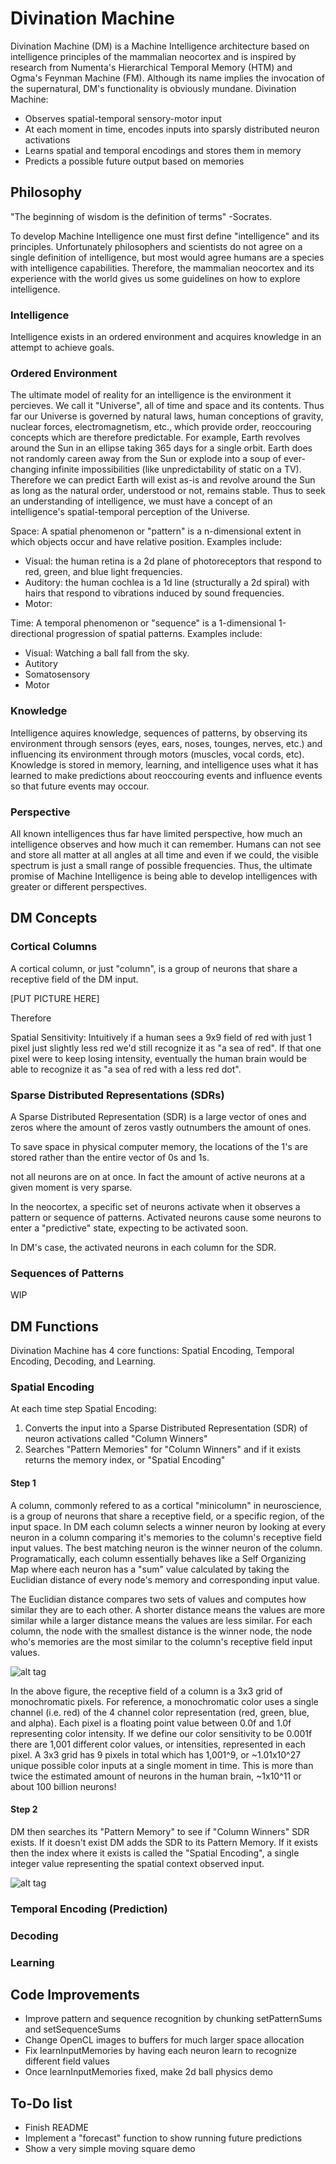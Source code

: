 # Divination Machine

Divination Machine (DM) is a Machine Intelligence architecture based on intelligence principles of the mammalian neocortex and is inspired by research from Numenta's Hierarchical Temporal Memory (HTM) and Ogma's Feynman Machine (FM).  Although its name implies the invocation of the supernatural, DM's functionality is obviously mundane.  Divination Machine:

- Observes spatial-temporal sensory-motor input
- At each moment in time, encodes inputs into sparsly distributed neuron activations
- Learns spatial and temporal encodings and stores them in memory
- Predicts a possible future output based on memories

## Philosophy

"The beginning of wisdom is the definition of terms" -Socrates.  

To develop Machine Intelligence one must first define "intelligence" and its principles.  Unfortunately philosophers and scientists do not agree on a single definition of intelligence, but most would agree humans are a species with intelligence capabilities.  Therefore, the mammalian neocortex and its experience with the world gives us some guidelines on how to explore intelligence.   

### Intelligence

Intelligence exists in an ordered environment and acquires knowledge in an attempt to achieve goals. 

### Ordered Environment

The ultimate model of reality for an intelligence is the environment it percieves.  We call it "Universe", all of time and space and its contents.  Thus far our Universe is governed by natural laws, human conceptions of gravity, nuclear forces, electromagnetism, etc., which provide order, reoccouring concepts which are therefore predictable.   For example, Earth revolves around the Sun in an ellipse taking 365 days for a single orbit.  Earth does not randomly careen away from the Sun or explode into a soup of ever-changing infinite impossibilities (like unpredictability of static on a TV).  Therefore we can predict Earth will exist as-is and revolve around the Sun as long as the natural order, understood or not, remains stable.  Thus to seek an understanding of intelligence, we must have a concept of an intelligence's spatial-temporal perception of the Universe.

Space:  A spatial phenomenon or "pattern" is a n-dimensional extent in which objects occur and have relative position.  Examples include:
- Visual: the human retina is a 2d plane of photoreceptors that respond to red, green, and blue light frequencies.
- Auditory: the human cochlea is a 1d line (structurally a 2d spiral) with hairs that respond to vibrations induced by sound frequencies.
- Motor: 

Time:  A temporal phenomenon or "sequence" is a 1-dimensional 1-directional progression of spatial patterns.  Examples include:
- Visual: Watching a ball fall from the sky.
- Autitory
- Somatosensory
- Motor

### Knowledge

Intelligence aquires knowledge, sequences of patterns, by observing its environment through sensors (eyes, ears, noses, tounges, nerves, etc.) and influencing its environment through motors (muscles, vocal cords, etc).  Knowledge is stored in memory, learning, and intelligence uses what it has learned to make predictions about reoccouring events and influence events so that future events may occour.

### Perspective

All known intelligences thus far have limited perspective, how much an intelligence observes and how much it can remember.  Humans can not see and store all matter at all angles at all time and even if we could, the visible spectrum is just a small range of possible frequencies.  Thus, the ultimate promise of Machine Intelligence is being able to develop intelligences with greater or different perspectives.

## DM Concepts

### Cortical Columns

A cortical column, or just "column", is a group of neurons that share a receptive field of the DM input.

[PUT PICTURE HERE]


Therefore 

Spatial Sensitivity:  Intuitively if a human sees a 9x9 field of red with just 1 pixel just slightly less red we'd still recognize it as "a sea of red".  If that one pixel were to keep losing intensity, eventually the human brain would be able to recognize it as "a sea of red with a less red dot". 

### Sparse Distributed Representations (SDRs)

A Sparse Distributed Representation (SDR) is a large vector of ones and zeros where the amount of zeros vastly outnumbers the amount of ones.

To save space in physical computer memory, the locations of the 1's are stored rather than the entire vector of 0s and 1s.

not all neurons are on at once.  In fact the amount of active neurons at a given moment is very sparse.

In the neocortex, a specific set of neurons activate when it observes a pattern or sequence of patterns.  Activated neurons cause some neurons to enter a "predictive" state, expecting to be activated soon.

In DM's case, the activated neurons in each column for the SDR.

### Sequences of Patterns

WIP

## DM Functions

Divination Machine has 4 core functions: Spatial Encoding, Temporal Encoding, Decoding, and Learning.

### Spatial Encoding

At each time step Spatial Encoding:
1. Converts the input into a Sparse Distributed Representation (SDR) of neuron activations called "Column Winners"
2. Searches "Pattern Memories" for "Column Winners" and if it exists returns the memory index, or "Spatial Encoding"

#### Step 1

A column, commonly refered to as a cortical "minicolumn" in neuroscience, is a group of neurons that share a receptive field, or a specific region, of the input space.  In DM each column selects a winner neuron by looking at every neuron in a column comparing it's memories to the column's receptive field input values.  The best matching neuron is the winner neuron of the column.  Programatically, each column essentially behaves like a Self Organizing Map where each neuron has a "sum" value calculated by taking the Euclidian distance of every node's memory and corresponding input value.

The Euclidian distance compares two sets of values and computes how similar they are to each other.  A shorter distance means the values are more similar while a larger distance means the values are less similar.  For each column, the node with the smallest distance is the winner node, the node who's memories are the most similar to the column's receptive field input values.

![alt tag](https://raw.githubusercontent.com/ddigiorg/neuroowl.github.io/master/images/technology/divination_machine/spatial_encoding_figure_1.png)

In the above figure, the receptive field of a column is a 3x3 grid of monochromatic pixels.  For reference, a monochromatic color uses a single channel (i.e. red) of the 4 channel color representation (red, green, blue, and alpha).  Each pixel is a floating point value between 0.0f and 1.0f representing color intensity.  If we define our color sensitivity to be 0.001f there are 1,001 different color values, or intensities, represented in each pixel.  A 3x3 grid has 9 pixels in total which has 1,001^9, or ~1.01x10^27 unique possible color inputs at a single moment in time.  This is more than twice the estimated amount of neurons in the human brain, ~1x10^11 or about 100 billion neurons!

#### Step 2

DM then searches its "Pattern Memory" to see if "Column Winners" SDR exists.  If it doesn't exist DM adds the SDR to its Pattern Memory.  If it exists then the index where it exists is called the "Spatial Encoding", a single integer value representing the spatial context observed input.

![alt tag](https://raw.githubusercontent.com/ddigiorg/neuroowl.github.io/master/images/technology/divination_machine/spatial_encoding_figure_2.png)

### Temporal Encoding (Prediction)

### Decoding

### Learning

## Code Improvements
- Improve pattern and sequence recognition by chunking setPatternSums and setSequenceSums
- Change OpenCL images to buffers for much larger space allocation
- Fix learnInputMemories by having each neuron learn to recognize different field values
- Once learnInputMemories fixed, make 2d ball physics demo



## To-Do list
- Finish README
- Implement a "forecast" function to show running future predictions
- Show a very simple moving square demo
